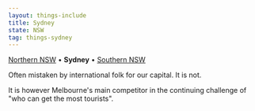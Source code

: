 ```yaml
---
layout: things-include
title: Sydney
state: NSW
tag: things-sydney
---
```

[Northern NSW](north) • **Sydney** • [Southern NSW](south)

Often mistaken by international folk for our capital. It is not.

It is however Melbourne's main competitor in the continuing challenge of "who can get the most tourists". 

